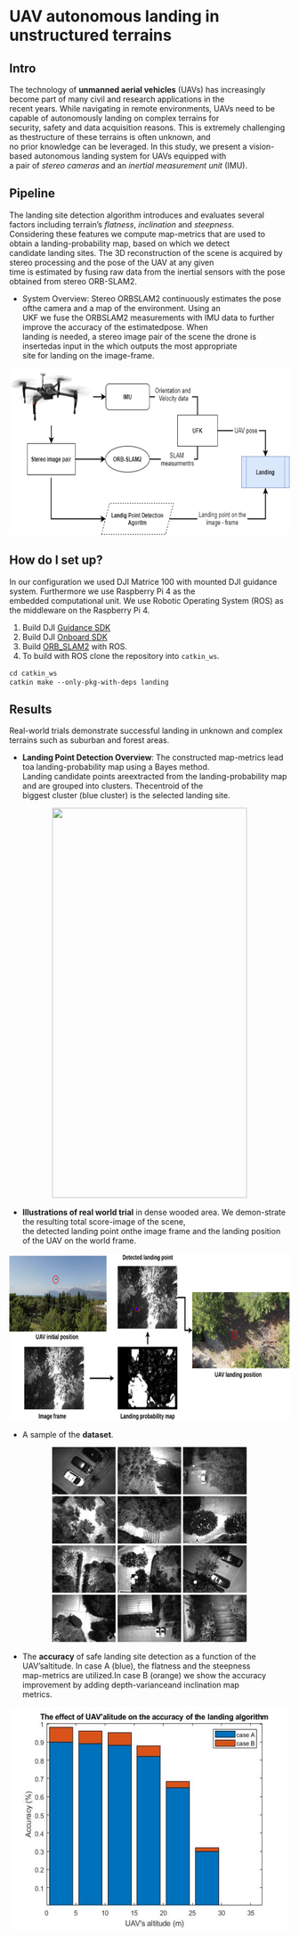 # UAV autonomous landing in unstructured terrains

## Intro

The technology of **unmanned aerial vehicles** (UAVs) has increasingly become part of many civil and research  applications in the <br />recent years. While navigating in remote environments, UAVs need to be capable of autonomously landing on complex terrains for<br /> security, safety and data acquisition reasons. This is extremely challenging as thestructure of these terrains is often unknown, and<br /> no prior knowledge can be leveraged. In this study, we present a vision-based autonomous landing system for UAVs equipped with<br /> a pair of *stereo cameras* and an *inertial measurement unit* (IMU).

## Pipeline

The landing site detection algorithm introduces and evaluates several factors including terrain’s *flatness*, *inclination* and *steepness*.<br /> Considering these features we compute map-metrics that are used to obtain a landing-probability map, based on which we detect<br /> candidate landing sites. The 3D reconstruction of the scene is  acquired by stereo processing and the pose of the UAV at any given<br /> time is estimated by fusing raw data from the inertial sensors with the pose obtained from stereo ORB-SLAM2. 

- System Overview: Stereo ORBSLAM2 continuously estimates the pose ofthe camera and a map of the environment. Using an<br /> UKF we fuse the ORBSLAM2 measurements with IMU data to further improve the accuracy of the estimatedpose. When <br />landing is needed, a stereo image pair of the scene the drone is insertedas input in the which outputs the most appropriate <br />site for landing on the image-frame.

<p align="center">
<img src="include/paper2.png" width="600" height="300" >
</p>

## How do I set up?

In our configuration we used DJI Matrice 100 with mounted DJI guidance system. Furthermore we use Raspberry Pi 4 as the<br />embedded computational unit. We use Robotic Operating System (ROS) as the middleware on the Raspberry Pi 4.

1. Build DJI [Guidance SDK](https://github.com/dji-sdk/Guidance-SDK-ROS)
2. Build DJI [Onboard SDK](https://github.com/dji-sdk/Onboard-SDK)
3. Build [ORB_SLAM2](https://github.com/raulmur/ORB_SLAM2) with ROS.
4. To build with ROS clone the repository into `catkin_ws`.

```
cd catkin_ws
catkin make --only-pkg-with-deps landing
```

## Results
Real-world trials demonstrate successful landing in unknown and complex terrains such as suburban and forest areas.

- **Landing Point Detection Overview**: The constructed map-metrics lead toa landing-probability map using a Bayes method.<br /> Landing candidate points areextracted  from  the  landing-probability  map  and  are  grouped  into  clusters.  Thecentroid of the <br />biggest cluster (blue cluster) is the selected landing site.

<p align="center">
<img src="include/mm6.png" width="350" height="700" >
</p>

- **Illustrations of real world trial** in dense wooded area. We demon-strate the resulting total score-image of the scene, <br />the detected landing point onthe image frame and the landing position of the UAV on the world frame.

<p align="center">
<img src="include/paper3.png" width="600" height="300" >
</p>

- A sample of the **dataset**.

<p align="center">
<img src="include/dataset.png" width="350" height="350" >
</p>

- The  **accuracy**  of  safe  landing  site  detection  as  a  function  of  the  UAV’saltitude. In case A (blue), the flatness and the steepness<br /> map-metrics are utilized.In case B (orange) we show the accuracy improvement by adding depth-varianceand inclination map<br /> metrics.
   
<p align="center">
<img src="include/alt1.jpg" width="500" height="400" >
</p>



